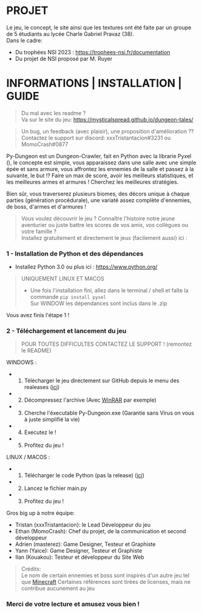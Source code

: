 # PROJET

Le jeu, le concept, le site ainsi que les textures ont été faite par un groupe de 5 étudiants au lycée Charle Gabriel Pravaz (38).  
Dans le cadre: 
 - Du trophées NSI 2023 : https://trophees-nsi.fr/documentation
 - Du projet de NSI proposé par M. Ruyer

# INFORMATIONS | INSTALLATION | GUIDE

> Du mal avec les readme ?  
Va sur le site du jeu: https://mysticalspread.github.io/dungeon-tales/

> Un bug, un feedback (avec plaisir), une proposition d'amélioration ??  
Contactez le support sur discord: xxxTristantacion#3231 ou MomoCrash#0877

Py-Dungeon est un Dungeon-Crawler, fait en Python avec la librarie Pyxel (), le concepte est simple, vous apparaissez dans une salle avec une simple épée et sans armure, vous affrontez les ennemies de la salle
et passez à la suivante, le but !? Faire un max de score, avoir les meilleurs statistiques, et les meilleures armes et armures ! Cherchez les meilleures stratégies.

Bien sûr, vous traverserez plusieurs biomes, des décors unique à chaque parties (génération procédurale), une variaté assez complète d'ennemies, de boss, d'armes et d'armures ! 

> Vous voulez découvrir le jeu ? Connaître l'histoire notre jeune aventurier ou juste battre les scores de vos amis, vos collègues ou votre famille ?  
Installez gratuitement et directement le jeux (facilement aussi) ici :
### 1 - Installation de Python et des dépendances 

- Installez Python 3.0 ou plus ici : https://www.python.org/

> UNIQUEMENT LINUX ET MACOS
> - Une fois l'installation fini, allez dans le terminal / shell et faîte la commande `pip install pyxel`  
> Sur WINDOW les dépendances sont inclus dans le .zip

Vous avez finis l'étape 1 !

### 2 - Téléchargement et lancement du jeu
> POUR TOUTES DIFFICULTES CONTACTEZ LE SUPPORT ! (remontez le README) 

WINDOWS :  
  - 1. Télécharger le jeu directement sur GitHub depuis le menu des realeases ([ici](https://github.com/MomoCrash/py-dungeon/releases/))
  - 2. Décompressez l'archive (Avec [WinRAR](https://www.win-rar.com/start.html?&L=10) par exemple)
  - 3. Cherche l'éxecutable Py-Dungeon.exe (Garantie sans Virus on vous à juste simplifié la vie)
  - 4. Executez le !
  - 5. Profitez du jeu !

LINUX / MACOS :  
  - 1. Télécharger le code Python (pas la release) ([ici](https://github.com/MomoCrash/py-dungeon/archive/refs/heads/main.zip))
  - 2. Lancez le fichier main.py
  - 3. Profitez du jeu !

Gros big up à notre équipe:
 - Tristan (xxxTristantacion): le Lead Développeur du jeu
 - Ethan (MomoCrash): Chef du projet, de la communication et second développeur
 - Adrien (masterez): Game Designer, Testeur et Graphiste 
 - Yann (Yaice): Game Designer, Testeur et Graphiste 
 - Ilan (Kouakou): Testeur et développeur du Site Web

> Crédits:  
> Le nom de certain ennemies et boss sont inspirés d'un autre jeu tel que [Minecraft](https://www.minecraft.net/fr-fr)
> Certaines références sont tirées de licenses, mais ne contribue aucunement au jeu

### Merci de votre lecture et amusez vous bien !
